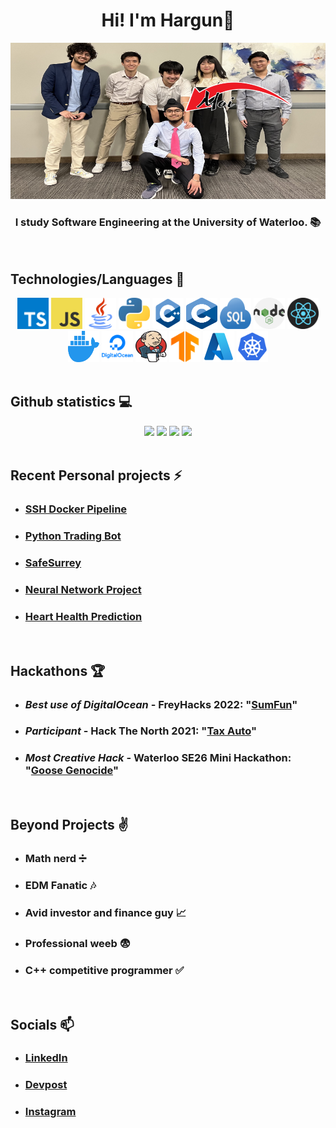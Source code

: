 <div align='center'>

# Hi! I'm Hargun👋

</div>

<div align='center'>
<img src="./icons/self-compressed.png" height="250px" width="1000px">

### I study Software Engineering at the University of Waterloo. 📚

</div>

</br>

## Technologies/Languages 📑

<div align="center">
<img src="./icons/typescript.png" alt="typescript" width="50rem" height="50rem" />
<img src="./icons/JavaScript-logo.png" alt="javascript" width="50rem" height="50rem" />
<img src="./icons/java.png" alt="java" width="50rem" height="50rem" />
<img src="./icons/python.png" alt="python" width="50rem" height="50rem" />
<img src="./icons/cpp.png" alt="C++" width="50rem" height="50rem" />
<img src="./icons/c.png" alt="c" width="50rem" height="50rem" />
<img src="./icons/sql.png" alt="sql" width="50rem" height="50rem" />
<img src="./icons/nodejs.png" alt="node.js" width="50rem" height="50rem" />
<img src="./icons/logo-react-icon.png" alt="react.js" width="50rem" height="50rem" />
<img src="./icons/docker.png" alt="docker" width="50rem" height="50rem" />
<img src="./icons/digitalocean.png" alt="digitalocean" width="50rem" height="50rem" />
<img src="./icons/jenkins.png" alt="jenkins" width="50rem" height="50rem" />
<img src="./icons/tensorflow.png" alt="tensorflow" width="50rem" height="50rem" />
<img src="./icons/azure.png" alt="azure" width="50rem" height="50rem" />
<img src="./icons/kubernetes.png" alt="kubernetes" width="50rem" height="50rem" />

</div>

</br>

## Github statistics 💻

<div align="center">
<img width="390" src="https://github-readme-stats.vercel.app/api/top-langs/?username=hargunmujral&hide=makefile,powershell&layout=compact&langs_count=10&theme=dark" />
<img width="390" src="https://graphs.insomnizac.xyz/api/wakatime/hmujral" />
<img width="390" src='https://github-readme-streak-stats.herokuapp.com/?user=hargunmujral&theme=dark'/>
<img width="390" src="https://github-readme-stats.vercel.app/api?username=hargunmujral&show_icons=true&line_height=27&count_private=true&title_color=ffffff&text_color=c9cacc&icon_color=2bbc8a&bg_color=1d1f21" />
</div>

</br>

## Recent Personal projects ⚡

-   ### [SSH Docker Pipeline](https://github.com/zrwaite/SSHDockerPipeline)
-   ### [Python Trading Bot](https://github.com/hargunmujral/python-trading-bot)
-   ### [SafeSurrey](https://github.com/hargunmujral/SafeSurrey)
-   ### [Neural Network Project](https://github.com/hargunmujral/Neural-Network-Project)
-   ### [Heart Health Prediction](https://github.com/hargunmujral/Heart-Failure-Prediction)

</br>

## Hackathons 🏆

-   ### *Best use of DigitalOcean* - FreyHacks 2022: "[SumFun](https://devpost.com/software/sumfun)"
-   ### *Participant* - Hack The North 2021: "[Tax Auto](https://devpost.com/software/tax-auto)"
-   ### *Most Creative Hack* - Waterloo SE26 Mini Hackathon: "[Goose Genocide](https://devpost.com/software/goose-genocide)"

</br>

## Beyond Projects ✌️

-   ### Math nerd ➗
-   ### EDM Fanatic 🎶
-   ### Avid investor and finance guy 📈
-   ### Professional weeb 😨
-   ### C++ competitive programmer ✅

</br>

## Socials 📫

-   ### [LinkedIn](https://www.linkedin.com/in/hargun-mujral/)
-   ### [Devpost](https://devpost.com/hargunmujral)
-   ### [Instagram](https://www.instagram.com/hargun.mu/)
